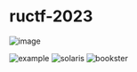 # ructf-2023

![image](https://github.com/HackerDom/ructf-finals-2023/actions/workflows/rebuild_image.yml/badge.svg)

![example](https://github.com/HackerDom/ructf-finals-2023/actions/workflows/check_example.yml/badge.svg)
![solaris](https://github.com/HackerDom/ructf-finals-2023/actions/workflows/check_solaris.yml/badge.svg)
![bookster](https://github.com/HackerDom/ructf-finals-2023/actions/workflows/check_bookster.yml/badge.svg)

